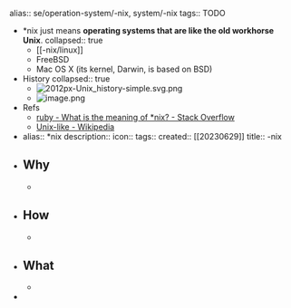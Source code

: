 alias:: se/operation-system/-nix, system/-nix
tags:: TODO

  - \*nix just means **operating systems that are like the old workhorse Unix**.
    collapsed:: true
    - [[-nix/linux]]
    - FreeBSD
    - Mac OS X (its kernel, Darwin, is based on BSD)
- History
  collapsed:: true
  - ![2012px-Unix_history-simple.svg.png](../assets/2012px-Unix_history-simple.svg_1645812270436_0.png)
  - ![image.png](../assets/image_1649645190911_0.png)
- Refs
  - [ruby - What is the meaning of *nix? - Stack Overflow](https://stackoverflow.com/questions/4715374/what-is-the-meaning-of-nix)
  - [Unix-like - Wikipedia](https://en.wikipedia.org/wiki/Unix-like)
- alias:: *nix
  description:: 
  icon:: 
  tags:: 
  created:: [[20230629]]
  title:: -nix
- ## Why
  -
- ## How
  -
- ## What
  -
-